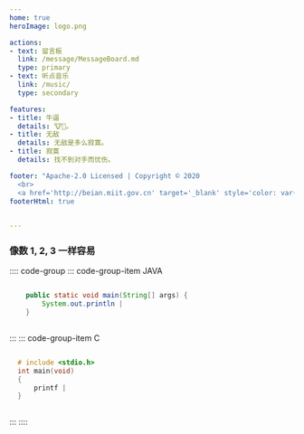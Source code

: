 ```yaml
---
home: true
heroImage: logo.png

actions:
- text: 留言板
  link: /message/MessageBoard.md
  type: primary
- text: 听点音乐
  link: /music/
  type: secondary

features:
- title: 牛逼
  details: 🐮👃。
- title: 无敌
  details: 无敌是多么寂寞。
- title: 寂寞
  details: 找不到对手而忧伤。

footer: "Apache-2.0 Licensed | Copyright © 2020 
  <br>
  <a href='http://beian.miit.gov.cn' target='_blank' style='color: var(--c-text-lighter);'>京ICP备2020034246号-2</a>"
footerHtml: true
 

---
```



###  像数 1, 2, 3 一样容易

:::: code-group
::: code-group-item JAVA
```java

    public static void main(String[] args) {
        System.out.println |
    }
    
```
:::
::: code-group-item C
```c

  # include <stdio.h>
  int main(void)
  {
      printf |
  }
    
```
:::
::::

<br>

